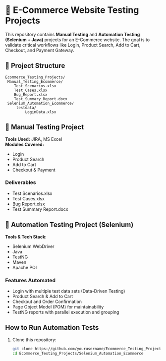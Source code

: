# 🛒 E-Commerce Website Testing Projects
This repository contains **Manual Testing** and **Automation Testing (Selenium + Java)** projects 
for an E-Commerce website. The goal is to validate critical workflows like Login, 
Product Search, Add to Cart, Checkout, and Payment Gateway.

## 📂 Project Structure
```
Ecommerce_Testing_Projects/
 Manual_Testing_Ecommerce/
    Test_Scenarios.xlsx
    Test_Cases.xlsx
    Bug_Report.xlsx
    Test_Summary_Report.docx
 Selenium_Automation_Ecommerce/
     testdata/
         LoginData.xlsx
```
## 🔎 Manual Testing Project

**Tools Used:** JIRA, MS Excel  
**Modules Covered:**
- Login
- Product Search
- Add to Cart
- Checkout & Payment

### Deliverables
- Test Scenarios.xlsx
- Test Cases.xlsx
- Bug Report.xlsx
- Test Summary Report.docx

## 🤖 Automation Testing Project (Selenium)

**Tools & Tech Stack:**
- Selenium WebDriver
- Java
- TestNG
- Maven
- Apache POI

### Features Automated
- Login with multiple test data sets (Data-Driven Testing)
- Product Search & Add to Cart
- Checkout and Order Confirmation
- Page Object Model (POM) for maintainability
- TestNG reports with parallel execution and grouping

##  How to Run Automation Tests

1. Clone this repository:
   ```bash
   git clone https://github.com/yourusername/Ecommerce_Testing_Projects.git
   cd Ecommerce_Testing_Projects/Selenium_Automation_Ecommerce








